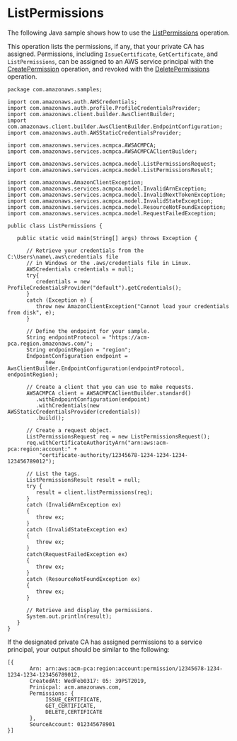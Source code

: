 # ListPermissions<a name="JavaApi-ListPermissions"></a>

The following Java sample shows how to use the [ListPermissions](https://docs.aws.amazon.com/acm-pca/latest/APIReference/API_ListPermissions.html) operation\.

This operation lists the permissions, if any, that your private CA has assigned\. Permissions, including `IssueCertificate`, `GetCertificate`, and `ListPermissions`, can be assigned to an AWS service principal with the [CreatePermission](https://docs.aws.amazon.com/acm-pca/latest/APIReference/API_CreatePermission.html) operation, and revoked with the [DeletePermissions](https://docs.aws.amazon.com/acm-pca/latest/APIReference/API_DeletePermission.html) operation\.

```
package com.amazonaws.samples;

import com.amazonaws.auth.AWSCredentials;
import com.amazonaws.auth.profile.ProfileCredentialsProvider;
import com.amazonaws.client.builder.AwsClientBuilder;
import com.amazonaws.client.builder.AwsClientBuilder.EndpointConfiguration;
import com.amazonaws.auth.AWSStaticCredentialsProvider;

import com.amazonaws.services.acmpca.AWSACMPCA;
import com.amazonaws.services.acmpca.AWSACMPCAClientBuilder;

import com.amazonaws.services.acmpca.model.ListPermissionsRequest;
import com.amazonaws.services.acmpca.model.ListPermissionsResult;

import com.amazonaws.AmazonClientException;
import com.amazonaws.services.acmpca.model.InvalidArnException;
import com.amazonaws.services.acmpca.model.InvalidNextTokenException;
import com.amazonaws.services.acmpca.model.InvalidStateException;
import com.amazonaws.services.acmpca.model.ResourceNotFoundException;
import com.amazonaws.services.acmpca.model.RequestFailedException;

public class ListPermissions {

   public static void main(String[] args) throws Exception {

      // Retrieve your credentials from the C:\Users\name\.aws\credentials file
      // in Windows or the .aws/credentials file in Linux.
      AWSCredentials credentials = null;
      try{
         credentials = new ProfileCredentialsProvider("default").getCredentials();
      }
      catch (Exception e) {
         throw new AmazonClientException("Cannot load your credentials from disk", e);
      }

      // Define the endpoint for your sample.
      String endpointProtocol = "https://acm-pca.region.amazonaws.com/";
      String endpointRegion = "region";
      EndpointConfiguration endpoint =
            new AwsClientBuilder.EndpointConfiguration(endpointProtocol, endpointRegion);

      // Create a client that you can use to make requests.
      AWSACMPCA client = AWSACMPCAClientBuilder.standard()
         .withEndpointConfiguration(endpoint)
         .withCredentials(new AWSStaticCredentialsProvider(credentials))
         .build();

      // Create a request object.
      ListPermissionsRequest req = new ListPermissionsRequest();
      req.withCertificateAuthorityArn("arn:aws:acm-pca:region:account:" +
          "certificate-authority/12345678-1234-1234-1234-123456789012");

      // List the tags.
      ListPermissionsResult result = null;
      try {
         result = client.listPermissions(req);
      }
      catch (InvalidArnException ex)
      {
         throw ex;
      }
      catch (InvalidStateException ex)
      {
         throw ex;
      }
      catch(RequestFailedException ex)
      {
         throw ex;
      }
      catch (ResourceNotFoundException ex)
      {
         throw ex;
      }

      // Retrieve and display the permissions.
      System.out.println(result);
   }
}
```

If the designated private CA has assigned permissions to a service principal, your output should be similar to the following:

```
[{
       Arn: arn:aws:acm-pca:region:account:permission/12345678-1234-1234-1234-123456789012,
       CreatedAt: WedFeb0317: 05: 39PST2019,
       Prinicpal: acm.amazonaws.com,
       Permissions: {
            ISSUE_CERTIFICATE,
            GET_CERTIFICATE,
            DELETE,CERTIFICATE
       },
       SourceAccount: 012345678901
}]
```